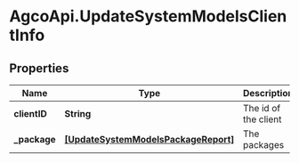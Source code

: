 # AgcoApi.UpdateSystemModelsClientInfo

## Properties

Name | Type | Description | Notes
------------ | ------------- | ------------- | -------------
**clientID** | **String** | The id of the client | [optional] 
**_package** | [**[UpdateSystemModelsPackageReport]**](UpdateSystemModelsPackageReport.md) | The packages | [optional] 


